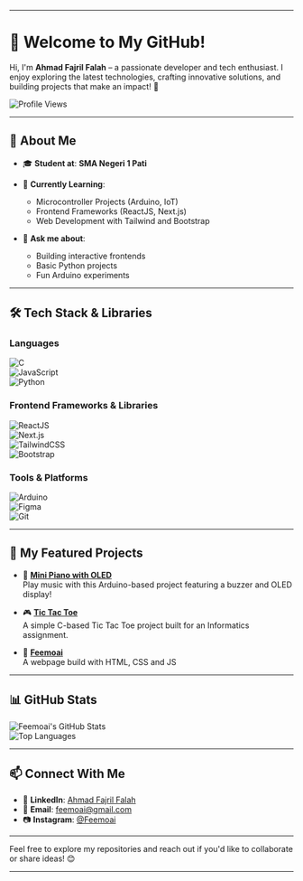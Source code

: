 
---

# 👋 Welcome to My GitHub!  

Hi, I'm **Ahmad Fajril Falah** – a passionate developer and tech enthusiast. I enjoy exploring the latest technologies, crafting innovative solutions, and building projects that make an impact! 🚀  

![Profile Views](https://komarev.com/ghpvc/?username=Feemoai&color=brightgreen&style=flat-square)  

---

## 🌟 **About Me**  

- 🎓 **Student at**: **SMA Negeri 1 Pati**  
- 🌱 **Currently Learning**:  
  - Microcontroller Projects (Arduino, IoT)  
  - Frontend Frameworks (ReactJS, Next.js)  
  - Web Development with Tailwind and Bootstrap  

- 💬 **Ask me about**:  
  - Building interactive frontends  
  - Basic Python projects  
  - Fun Arduino experiments  

---

## 🛠 **Tech Stack & Libraries**  

### **Languages**  
![C](https://img.shields.io/badge/-C-%2300599C?logo=c&logoColor=white&style=for-the-badge)  
![JavaScript](https://img.shields.io/badge/-JavaScript-%23F7DF1E?logo=javascript&logoColor=black&style=for-the-badge)  
![Python](https://img.shields.io/badge/-Python-%233776AB?logo=python&logoColor=white&style=for-the-badge)  

### **Frontend Frameworks & Libraries**  
![ReactJS](https://img.shields.io/badge/-ReactJS-%2361DAFB?logo=react&logoColor=black&style=for-the-badge)  
![Next.js](https://img.shields.io/badge/-Next.js-%23000000?logo=next.js&logoColor=white&style=for-the-badge)  
![TailwindCSS](https://img.shields.io/badge/-TailwindCSS-%2306B6D4?logo=tailwindcss&logoColor=white&style=for-the-badge)  
![Bootstrap](https://img.shields.io/badge/-Bootstrap-%23563D7C?logo=bootstrap&logoColor=white&style=for-the-badge)  

### **Tools & Platforms**  
![Arduino](https://img.shields.io/badge/-Arduino-%2300979D?logo=arduino&logoColor=white&style=for-the-badge)  
![Figma](https://img.shields.io/badge/-Figma-%23F24E1E?logo=figma&logoColor=white&style=for-the-badge)  
![Git](https://img.shields.io/badge/-Git-%23F05032?logo=git&logoColor=white&style=for-the-badge)  

---

## 🚀 **My Featured Projects**  

- 🎹 **[Mini Piano with OLED](https://github.com/Feemoai/Mini-Piano)**  
  Play music with this Arduino-based project featuring a buzzer and OLED display!  

- 🎮 **[Tic Tac Toe](https://github.com/Feemoai/TUGAS-CODING-TIK)**  
  A simple C-based Tic Tac Toe project built for an Informatics assignment.  

- 🌱 **[Feemoai](https://feemoai.github.io/Feemoai/)**  
  A webpage build with HTML, CSS and JS 

---

## 📊 **GitHub Stats**  

![Feemoai's GitHub Stats](https://github-readme-stats.vercel.app/api?username=Feemoai&show_icons=true&theme=tokyonight)  
![Top Languages](https://github-readme-stats.vercel.app/api/top-langs/?username=Feemoai&layout=compact&theme=tokyonight)  

---

## 📫 **Connect With Me**  

- 💼 **LinkedIn**: [Ahmad Fajril Falah](#)  
- 📧 **Email**: feemoai@gmail.com  
- 📷 **Instagram**: [@Feemoai](#)  

---

Feel free to explore my repositories and reach out if you'd like to collaborate or share ideas! 😊  

---
